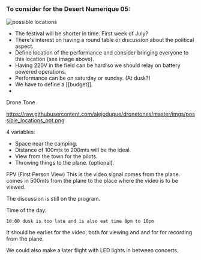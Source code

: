 ### To consider for the Desert Numerique 05:

![possible locations](https://raw.github.com/alejoduque/dronetones/master/imgs/possible_locations_opt.png)
- The festival will be shorter in time. First week of July?
- There's interest on having a round table or discussion about the political aspect.
- Define location of the performance and consider bringing everyone to this location (see image above).
- Having 220V in the field can be hard so we should relay on battery powered operations.
- Performance can be on saturday or sunday. (At dusk?)
- We have to define a [[budget]].
- 


Drone Tone

https://raw.githubusercontent.com/alejoduque/dronetones/master/imgs/possible_locations_opt.png



4 variables:


- Space near the camping.
- Distance of 100mts to 200mts will be the ideal.
- View from the town for the pilots.
- Throwing things to the plane. (optional).



FPV (First Person View) This is the video signal comes from the plane. comes in 500mts from the plane to the place where the video is to be viewed.



The discussion is still on the program.



Time of the day:

    

    10:00 dusk is too late and is also eat time 8pm to 10pm



It should be earlier for the video, both for viewing and and for for recording from the plane.



We could also make a later flight with LED lights in between concerts.
